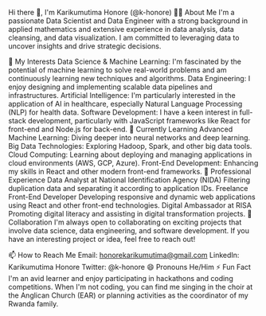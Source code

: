 Hi there 👋, I'm Karikumutima Honore (@k-honore)
👨‍💻 About Me
I'm a passionate Data Scientist and Data Engineer with a strong background in applied mathematics and extensive experience in data analysis, data cleansing, and data visualization. I am committed to leveraging data to uncover insights and drive strategic decisions.

🌟 My Interests
Data Science & Machine Learning: I'm fascinated by the potential of machine learning to solve real-world problems and am continuously learning new techniques and algorithms.
Data Engineering: I enjoy designing and implementing scalable data pipelines and infrastructures.
Artificial Intelligence: I'm particularly interested in the application of AI in healthcare, especially Natural Language Processing (NLP) for health data.
Software Development: I have a keen interest in full-stack development, particularly with JavaScript frameworks like React for front-end and Node.js for back-end.
🌱 Currently Learning
Advanced Machine Learning: Diving deeper into neural networks and deep learning.
Big Data Technologies: Exploring Hadoop, Spark, and other big data tools.
Cloud Computing: Learning about deploying and managing applications in cloud environments (AWS, GCP, Azure).
Front-End Development: Enhancing my skills in React and other modern front-end frameworks.
💼 Professional Experience
Data Analyst at National Identification Agency (NIDA)
Filtering duplication data and separating it according to application IDs.
Freelance Front-End Developer
Developing responsive and dynamic web applications using React and other front-end technologies.
Digital Ambassador at RISA
Promoting digital literacy and assisting in digital transformation projects.
💞️ Collaboration
I'm always open to collaborating on exciting projects that involve data science, data engineering, and software development. If you have an interesting project or idea, feel free to reach out!

📫 How to Reach Me
Email: honorekarikumutima@gmail.com
LinkedIn: Karikumutima Honore
Twitter: @k-honore
😄 Pronouns
He/Him
⚡ Fun Fact
I'm an avid learner and enjoy participating in hackathons and coding competitions. When I'm not coding, you can find me singing in the choir at the Anglican Church (EAR) or planning activities as the coordinator of my Rwanda family.
